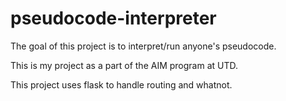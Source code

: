# pseudocode-interpreter
The goal of this project is to interpret/run anyone's pseudocode. 

This is my project as a part of the AIM program at UTD.

This project uses flask to handle routing and whatnot.
